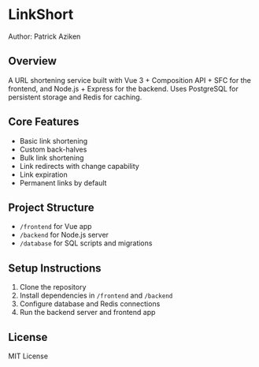 # LinkShort

Author: Patrick Aziken

## Overview
A URL shortening service built with Vue 3 + Composition API + SFC for the frontend, and Node.js + Express for the backend. Uses PostgreSQL for persistent storage and Redis for caching.

## Core Features
- Basic link shortening
- Custom back-halves
- Bulk link shortening
- Link redirects with change capability
- Link expiration
- Permanent links by default

## Project Structure
- `/frontend` for Vue app
- `/backend` for Node.js server
- `/database` for SQL scripts and migrations

## Setup Instructions
1. Clone the repository
2. Install dependencies in `/frontend` and `/backend`
3. Configure database and Redis connections
4. Run the backend server and frontend app

## License
MIT License
